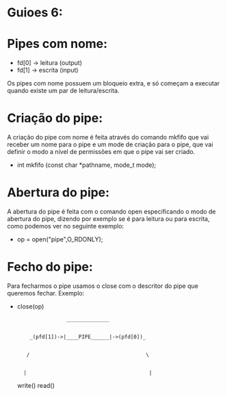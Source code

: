 # Guioes 6:

# Pipes com nome:

* fd[0] -> leitura (output)
* fd[1] -> escrita (input) 


Os pipes com nome possuem um bloqueio extra, e só começam a executar quando existe um par de leitura/escrita.


# Criação do pipe:
A criação do pipe com nome é feita através do comando mkfifo que vai receber um nome para o pipe e um mode de criação para o pipe, que vai definir o modo a nível de permissões em que o pipe vai ser criado. 
* int mkfifo (const char *pathname, mode_t mode);

# Abertura do pipe:
A abertura do pipe é feita com o comando open especificando o modo de abertura do pipe, dizendo por exemplo se é para leitura ou para escrita, como podemos ver no seguinte exemplo:
* op = open("pipe",O_RDONLY);


# Fecho do pipe:
Para fecharmos o pipe usamos o close com o descritor do pipe que queremos fechar. Exemplo:
* close(op)




                      ______________

                   
          _(pfd[1])->|____PIPE______|->(pfd[0])_ 
         

         /                                      \
        

        |                                        |
    

    write()   									read()
